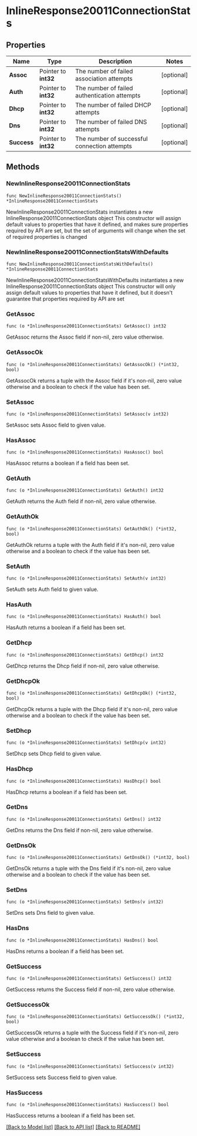 # InlineResponse20011ConnectionStats

## Properties

Name | Type | Description | Notes
------------ | ------------- | ------------- | -------------
**Assoc** | Pointer to **int32** | The number of failed association attempts | [optional] 
**Auth** | Pointer to **int32** | The number of failed authentication attempts | [optional] 
**Dhcp** | Pointer to **int32** | The number of failed DHCP attempts | [optional] 
**Dns** | Pointer to **int32** | The number of failed DNS attempts | [optional] 
**Success** | Pointer to **int32** | The number of successful connection attempts | [optional] 

## Methods

### NewInlineResponse20011ConnectionStats

`func NewInlineResponse20011ConnectionStats() *InlineResponse20011ConnectionStats`

NewInlineResponse20011ConnectionStats instantiates a new InlineResponse20011ConnectionStats object
This constructor will assign default values to properties that have it defined,
and makes sure properties required by API are set, but the set of arguments
will change when the set of required properties is changed

### NewInlineResponse20011ConnectionStatsWithDefaults

`func NewInlineResponse20011ConnectionStatsWithDefaults() *InlineResponse20011ConnectionStats`

NewInlineResponse20011ConnectionStatsWithDefaults instantiates a new InlineResponse20011ConnectionStats object
This constructor will only assign default values to properties that have it defined,
but it doesn't guarantee that properties required by API are set

### GetAssoc

`func (o *InlineResponse20011ConnectionStats) GetAssoc() int32`

GetAssoc returns the Assoc field if non-nil, zero value otherwise.

### GetAssocOk

`func (o *InlineResponse20011ConnectionStats) GetAssocOk() (*int32, bool)`

GetAssocOk returns a tuple with the Assoc field if it's non-nil, zero value otherwise
and a boolean to check if the value has been set.

### SetAssoc

`func (o *InlineResponse20011ConnectionStats) SetAssoc(v int32)`

SetAssoc sets Assoc field to given value.

### HasAssoc

`func (o *InlineResponse20011ConnectionStats) HasAssoc() bool`

HasAssoc returns a boolean if a field has been set.

### GetAuth

`func (o *InlineResponse20011ConnectionStats) GetAuth() int32`

GetAuth returns the Auth field if non-nil, zero value otherwise.

### GetAuthOk

`func (o *InlineResponse20011ConnectionStats) GetAuthOk() (*int32, bool)`

GetAuthOk returns a tuple with the Auth field if it's non-nil, zero value otherwise
and a boolean to check if the value has been set.

### SetAuth

`func (o *InlineResponse20011ConnectionStats) SetAuth(v int32)`

SetAuth sets Auth field to given value.

### HasAuth

`func (o *InlineResponse20011ConnectionStats) HasAuth() bool`

HasAuth returns a boolean if a field has been set.

### GetDhcp

`func (o *InlineResponse20011ConnectionStats) GetDhcp() int32`

GetDhcp returns the Dhcp field if non-nil, zero value otherwise.

### GetDhcpOk

`func (o *InlineResponse20011ConnectionStats) GetDhcpOk() (*int32, bool)`

GetDhcpOk returns a tuple with the Dhcp field if it's non-nil, zero value otherwise
and a boolean to check if the value has been set.

### SetDhcp

`func (o *InlineResponse20011ConnectionStats) SetDhcp(v int32)`

SetDhcp sets Dhcp field to given value.

### HasDhcp

`func (o *InlineResponse20011ConnectionStats) HasDhcp() bool`

HasDhcp returns a boolean if a field has been set.

### GetDns

`func (o *InlineResponse20011ConnectionStats) GetDns() int32`

GetDns returns the Dns field if non-nil, zero value otherwise.

### GetDnsOk

`func (o *InlineResponse20011ConnectionStats) GetDnsOk() (*int32, bool)`

GetDnsOk returns a tuple with the Dns field if it's non-nil, zero value otherwise
and a boolean to check if the value has been set.

### SetDns

`func (o *InlineResponse20011ConnectionStats) SetDns(v int32)`

SetDns sets Dns field to given value.

### HasDns

`func (o *InlineResponse20011ConnectionStats) HasDns() bool`

HasDns returns a boolean if a field has been set.

### GetSuccess

`func (o *InlineResponse20011ConnectionStats) GetSuccess() int32`

GetSuccess returns the Success field if non-nil, zero value otherwise.

### GetSuccessOk

`func (o *InlineResponse20011ConnectionStats) GetSuccessOk() (*int32, bool)`

GetSuccessOk returns a tuple with the Success field if it's non-nil, zero value otherwise
and a boolean to check if the value has been set.

### SetSuccess

`func (o *InlineResponse20011ConnectionStats) SetSuccess(v int32)`

SetSuccess sets Success field to given value.

### HasSuccess

`func (o *InlineResponse20011ConnectionStats) HasSuccess() bool`

HasSuccess returns a boolean if a field has been set.


[[Back to Model list]](../README.md#documentation-for-models) [[Back to API list]](../README.md#documentation-for-api-endpoints) [[Back to README]](../README.md)


